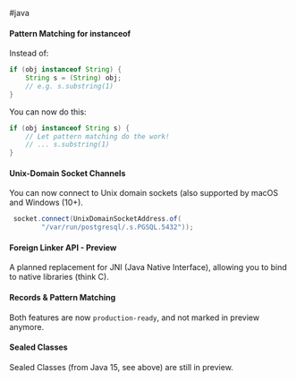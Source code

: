 #java 

#### Pattern Matching for instanceof

Instead of:

```java
if (obj instanceof String) {
    String s = (String) obj;
    // e.g. s.substring(1)
}
```

You can now do this:

```java
if (obj instanceof String s) {
    // Let pattern matching do the work!
    // ... s.substring(1)
}
```

#### Unix-Domain Socket Channels

You can now connect to Unix domain sockets (also supported by macOS and Windows (10+).

```java
 socket.connect(UnixDomainSocketAddress.of(
        "/var/run/postgresql/.s.PGSQL.5432"));
```

#### Foreign Linker API - Preview

A planned replacement for JNI (Java Native Interface), allowing you to bind to native libraries (think C).

#### Records & Pattern Matching

Both features are now `production-ready`, and not marked in preview anymore.

#### Sealed Classes

Sealed Classes (from Java 15, see above) are still in preview.

